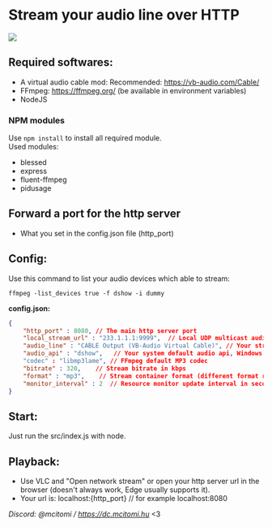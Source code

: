 # Stream your audio line over HTTP
<img src="https://i.imgur.com/l8Bx3my.png">

## Required softwares:
- A virtual audio cable mod: Recommended: https://vb-audio.com/Cable/
- FFmpeg: https://ffmpeg.org/ (be available in environment variables)
- NodeJS 
### NPM modules
Use `npm install` to install all required module.  
Used modules:
- blessed
- express
- fluent-ffmpeg
- pidusage

## Forward a port for the http server
- What you set in the config.json file (http_port)

## Config:
Use this command to list your audio devices which able to stream:
```
ffmpeg -list_devices true -f dshow -i dummy
```

**config.json:**
```json
{
    "http_port" : 8080, // The main http server port
    "local_stream_url" : "233.1.1.1:9999",  // Local UDP multicast audio stream port (just pick a IPv4 multicast address)
    "audio_line" : "CABLE Output (VB-Audio Virtual Cable)", // Your streamable audio line
    "audio_api" : "dshow",   // Your system default audio api, Windows: dshow Linux: pulse or alsa
    "codec" : "libmp3lame", // FFmpeg default MP3 codec
    "bitrate" : 320,    // Stream bitrate in kbps
    "format" : "mp3",    // Stream container format (different format requires different codec)
    "monitor_interval" : 2  // Resource monitor update interval in seconds
}
```

## Start:
Just run the src/index.js with node.

## Playback:
- Use VLC and "Open network stream" or open your http server url in the browser (doesn't always work, Edge usually supports it).
- Your url is: localhost:{http_port} // for example localhost:8080

*Discord: @mcitomi / https://dc.mcitomi.hu*
<3

